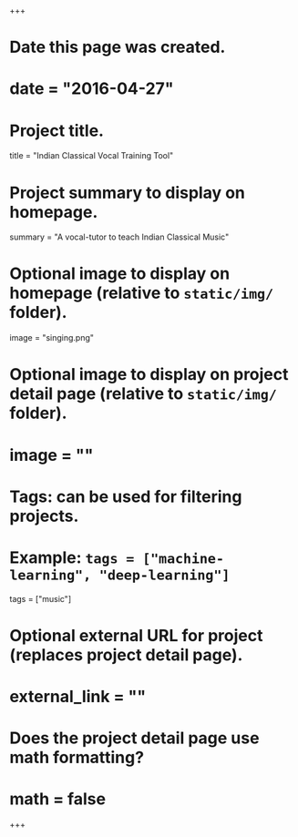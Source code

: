 +++
# Date this page was created.
# date = "2016-04-27"

# Project title.
title = "Indian Classical Vocal Training Tool"

# Project summary to display on homepage.
summary = "A vocal-tutor to teach Indian Classical Music"

# Optional image to display on homepage (relative to `static/img/` folder).
image = "singing.png"

# Optional image to display on project detail page (relative to `static/img/` folder).
# image = ""

# Tags: can be used for filtering projects.
# Example: `tags = ["machine-learning", "deep-learning"]`
tags = ["music"]

# Optional external URL for project (replaces project detail page).
# external_link = ""

# Does the project detail page use math formatting?
# math = false

+++
